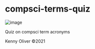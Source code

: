 # compsci-terms-quiz

![image](https://www.codefactor.io/repository/github/KennyOliver/compsci-terms-quiz/badge?style=for-the-badge)

Quiz on compsci term acronyms

Kenny Oliver ©2021
